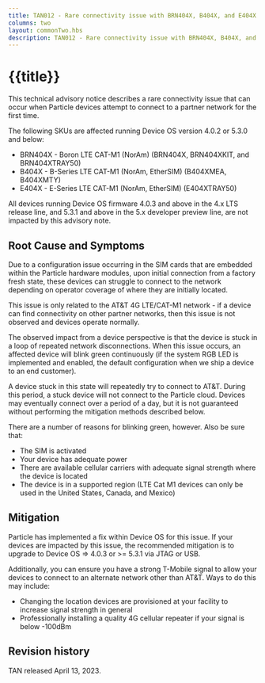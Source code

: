 ```yaml
---
title: TAN012 - Rare connectivity issue with BRN404X, B404X, and E404X
columns: two
layout: commonTwo.hbs
description: TAN012 - Rare connectivity issue with BRN404X, B404X, and E404X
---
```


# {{title}}

This technical advisory notice describes a rare connectivity issue that can occur when Particle devices attempt to connect to a partner network for the first time.  

The following SKUs are affected running Device OS version 4.0.2 or 5.3.0 and below:

- BRN404X - Boron LTE CAT-M1 (NorAm) (BRN404X, BRN404XKIT, and BRN404XTRAY50)
- B404X - B-Series LTE CAT-M1 (NorAm, EtherSIM) (B404XMEA, B404XMTY)
- E404X - E-Series LTE CAT-M1 (NorAm, EtherSIM) (E404XTRAY50)

All devices running Device OS firmware 4.0.3 and above in the 4.x LTS release line, and 5.3.1 and above in the 5.x developer preview line, are not impacted by this advisory note.

## Root Cause and Symptoms 

Due to a configuration issue occurring in the SIM cards that are embedded within the Particle hardware modules, upon initial connection from a factory fresh state, these devices can struggle to connect to the network depending on operator coverage of where they are initially located.

This issue is only related to the AT&T 4G LTE/CAT-M1 network - if a device can find connectivity on other partner networks, then this issue is not observed and devices operate normally. 

The observed impact from a device perspective is that the device is stuck in a loop of repeated network disconnections. When this issue occurs, an affected device will blink green continuously (if the system RGB LED is implemented and enabled, the default configuration when we ship a device to an end customer).

A device stuck in this state will repeatedly try to connect to AT&T. During this period, a stuck device will not connect to the Particle cloud. Devices may eventually connect over a period of a day, but it is not guaranteed without performing the mitigation methods described below.

There are a number of reasons for blinking green, however. Also be sure that:

- The SIM is activated
- Your device has adequate power
- There are available cellular carriers with adequate signal strength where the device is located
- The device is in a supported region (LTE Cat M1 devices can only be used in the United States, Canada, and Mexico)

## Mitigation

Particle has implemented a fix within Device OS for this issue. If your devices are impacted by this issue, the recommended mitigation is to upgrade to Device OS => 4.0.3 or >= 5.3.1 via JTAG or USB. 

Additionally, you can ensure you have a strong T-Mobile signal to allow your devices to connect to an alternate network other than AT&T.  Ways to do this may include: 

- Changing the location devices are provisioned at your facility to increase signal strength in general
- Professionally installing a quality 4G cellular repeater if your signal is below -100dBm


## Revision history

TAN released April 13, 2023.
